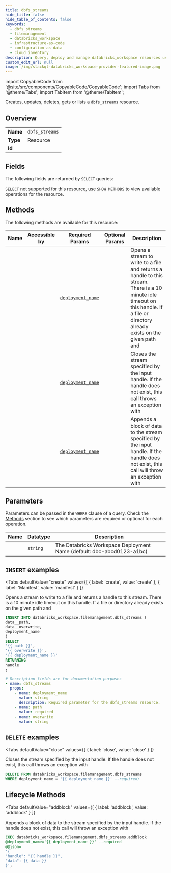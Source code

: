 ```yaml
--- 
title: dbfs_streams
hide_title: false
hide_table_of_contents: false
keywords:
  - dbfs_streams
  - filemanagement
  - databricks_workspace
  - infrastructure-as-code
  - configuration-as-data
  - cloud inventory
description: Query, deploy and manage databricks_workspace resources using SQL
custom_edit_url: null
image: /img/stackql-databricks_workspace-provider-featured-image.png
---
```


import CopyableCode from '@site/src/components/CopyableCode/CopyableCode';
import Tabs from '@theme/Tabs';
import TabItem from '@theme/TabItem';

Creates, updates, deletes, gets or lists a <code>dbfs_streams</code> resource.

## Overview
<table><tbody>
<tr><td><b>Name</b></td><td><code>dbfs_streams</code></td></tr>
<tr><td><b>Type</b></td><td>Resource</td></tr>
<tr><td><b>Id</b></td><td><CopyableCode code="databricks_workspace.filemanagement.dbfs_streams" /></td></tr>
</tbody></table>

## Fields

The following fields are returned by `SELECT` queries:

`SELECT` not supported for this resource, use `SHOW METHODS` to view available operations for the resource.


## Methods

The following methods are available for this resource:

<table>
<thead>
    <tr>
    <th>Name</th>
    <th>Accessible by</th>
    <th>Required Params</th>
    <th>Optional Params</th>
    <th>Description</th>
    </tr>
</thead>
<tbody>
<tr>
    <td><a href="#create"><CopyableCode code="create" /></a></td>
    <td><CopyableCode code="insert" /></td>
    <td><a href="#parameter-deployment_name"><code>deployment_name</code></a></td>
    <td></td>
    <td>Opens a stream to write to a file and returns a handle to this stream. There is a 10 minute idle timeout on this handle. If a file or directory already exists on the given path and</td>
</tr>
<tr>
    <td><a href="#close"><CopyableCode code="close" /></a></td>
    <td><CopyableCode code="delete" /></td>
    <td><a href="#parameter-deployment_name"><code>deployment_name</code></a></td>
    <td></td>
    <td>Closes the stream specified by the input handle. If the handle does not exist, this call throws an exception with</td>
</tr>
<tr>
    <td><a href="#addblock"><CopyableCode code="addblock" /></a></td>
    <td><CopyableCode code="exec" /></td>
    <td><a href="#parameter-deployment_name"><code>deployment_name</code></a></td>
    <td></td>
    <td>Appends a block of data to the stream specified by the input handle. If the handle does not exist, this call will throw an exception with</td>
</tr>
</tbody>
</table>

## Parameters

Parameters can be passed in the `WHERE` clause of a query. Check the [Methods](#methods) section to see which parameters are required or optional for each operation.

<table>
<thead>
    <tr>
    <th>Name</th>
    <th>Datatype</th>
    <th>Description</th>
    </tr>
</thead>
<tbody>
<tr id="parameter-deployment_name">
    <td><CopyableCode code="deployment_name" /></td>
    <td><code>string</code></td>
    <td>The Databricks Workspace Deployment Name (default: dbc-abcd0123-a1bc)</td>
</tr>
</tbody>
</table>

## `INSERT` examples

<Tabs
    defaultValue="create"
    values={[
        { label: 'create', value: 'create' },
        { label: 'Manifest', value: 'manifest' }
    ]}
>
<TabItem value="create">

Opens a stream to write to a file and returns a handle to this stream. There is a 10 minute idle timeout on this handle. If a file or directory already exists on the given path and

```sql
INSERT INTO databricks_workspace.filemanagement.dbfs_streams (
data__path,
data__overwrite,
deployment_name
)
SELECT 
'{{ path }}',
'{{ overwrite }}',
'{{ deployment_name }}'
RETURNING
handle
;
```
</TabItem>
<TabItem value="manifest">

```yaml
# Description fields are for documentation purposes
- name: dbfs_streams
  props:
    - name: deployment_name
      value: string
      description: Required parameter for the dbfs_streams resource.
    - name: path
      value: required
    - name: overwrite
      value: string
```
</TabItem>
</Tabs>


## `DELETE` examples

<Tabs
    defaultValue="close"
    values={[
        { label: 'close', value: 'close' }
    ]}
>
<TabItem value="close">

Closes the stream specified by the input handle. If the handle does not exist, this call throws an exception with

```sql
DELETE FROM databricks_workspace.filemanagement.dbfs_streams
WHERE deployment_name = '{{ deployment_name }}' --required;
```
</TabItem>
</Tabs>


## Lifecycle Methods

<Tabs
    defaultValue="addblock"
    values={[
        { label: 'addblock', value: 'addblock' }
    ]}
>
<TabItem value="addblock">

Appends a block of data to the stream specified by the input handle. If the handle does not exist, this call will throw an exception with

```sql
EXEC databricks_workspace.filemanagement.dbfs_streams.addblock 
@deployment_name='{{ deployment_name }}' --required 
@@json=
'{
"handle": "{{ handle }}", 
"data": {{ data }}
}';
```
</TabItem>
</Tabs>
